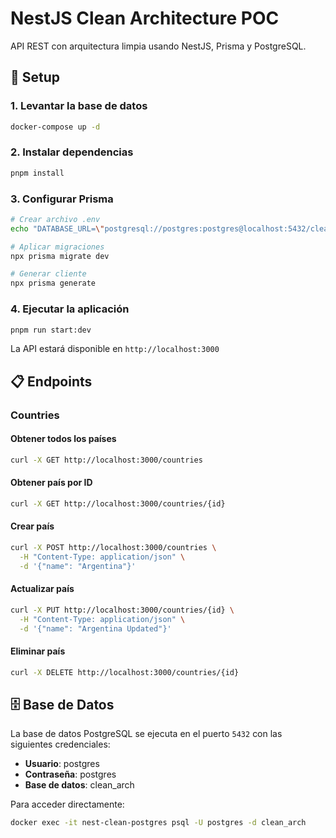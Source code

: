 # NestJS Clean Architecture POC

API REST con arquitectura limpia usando NestJS, Prisma y PostgreSQL.

## 🚀 Setup

### 1. Levantar la base de datos

```bash
docker-compose up -d
```

### 2. Instalar dependencias

```bash
pnpm install
```

### 3. Configurar Prisma

```bash
# Crear archivo .env
echo "DATABASE_URL=\"postgresql://postgres:postgres@localhost:5432/clean_arch\"" > .env

# Aplicar migraciones
npx prisma migrate dev

# Generar cliente
npx prisma generate
```

### 4. Ejecutar la aplicación

```bash
pnpm run start:dev
```

La API estará disponible en `http://localhost:3000`

## 📋 Endpoints

### Countries

#### Obtener todos los países

```bash
curl -X GET http://localhost:3000/countries
```

#### Obtener país por ID

```bash
curl -X GET http://localhost:3000/countries/{id}
```

#### Crear país

```bash
curl -X POST http://localhost:3000/countries \
  -H "Content-Type: application/json" \
  -d '{"name": "Argentina"}'
```

#### Actualizar país

```bash
curl -X PUT http://localhost:3000/countries/{id} \
  -H "Content-Type: application/json" \
  -d '{"name": "Argentina Updated"}'
```

#### Eliminar país

```bash
curl -X DELETE http://localhost:3000/countries/{id}
```

## 🗄️ Base de Datos

La base de datos PostgreSQL se ejecuta en el puerto `5432` con las siguientes credenciales:

- **Usuario**: postgres
- **Contraseña**: postgres
- **Base de datos**: clean_arch

Para acceder directamente:

```bash
docker exec -it nest-clean-postgres psql -U postgres -d clean_arch
```
